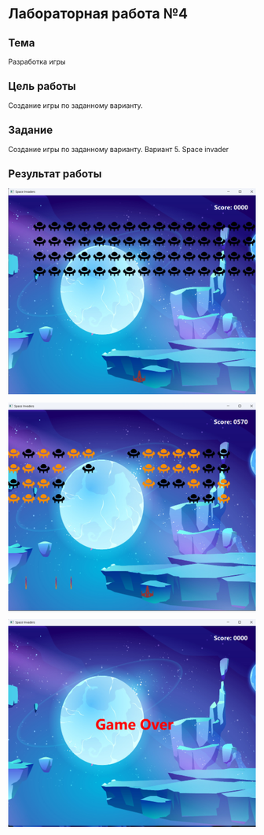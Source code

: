 # Лабораторная работа №4 #

## Тема ##

Разработка игры

## Цель работы ##

Создание игры по заданному варианту.

## Задание ##

Создание игры по заданному варианту.
Вариант 5. Space invader

## Результат работы ##

![старт](./images/1.png)

![игра](./images/2.png)

![проигрыш](./images/3.png)
